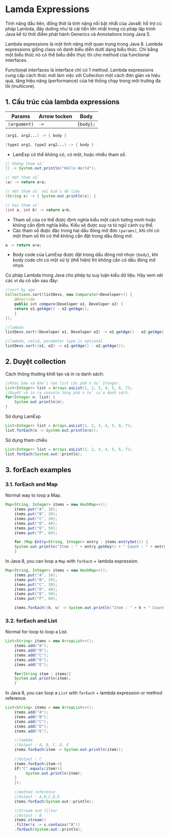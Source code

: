 
# Lamda Expressions
Tính năng đầu tiên, đồng thời là tính năng nổi bật nhất của Java8: hỗ trợ cú pháp Lambda,  đây dường như là cải tiến lớn nhất trong cú pháp lập trình Java kể từ thời điểm phát hành Generics  và Annotations trong Java 5.

Lambda expressions là một tính năng mới quan trọng trong Java 8. Lambda expressions giống class vô danh biểu diễn dưới dạng biểu thức. Chỉ bằng một biểu thức nó có thể biểu diễn thực thi cho method của functional interfaces. 

Functional interfaces là interface chỉ có 1 method. Lambda expressions cung cấp cách thức mới làm việc với Collection một cách đơn giản và hiệu quả, tăng hiệu năng (performance) của hệ thống chạy trong môi trường đa lõi (multicore).

## 1. Cấu trúc của lambda expressions

| Params        | Arrow tocken | Body |
| --------------| ------------ | ---- |
| `(argument)`  | `->` | `{body};` |

```Java
(arg1, arg2...) -> { body }

(type1 arg1, type2 arg2...) -> { body }
```

- LamExp có thể không có, có một, hoặc nhiều tham số. 
```Java
// không tham số
() -> System.out.println("Hello World");

// một tham số
(a) -> return a+a;

// một tham số với kiểu dữ liệu
(String s) -> { System.out.println(s); }

// hai tham số
(int a, int b) -> return a+b;
```
- Tham số của có thể được định nghĩa kiểu một cách tường minh hoặc không cần định nghĩa kiểu. Kiểu sẽ được suy ra từ ngữ cảnh cụ thể.
- Các tham số được đặc trong hai dấu đóng mở đơn `(params)`, khi chỉ có một tham số thì có thể không cần đặt trong dấu đóng mở. 
```Java
a -> return a+a;
```
- Body code của LamExp được đặt trong dấu đóng mở nhọn `{body}`, khi body code chỉ có một sử lý (thể hiện) thì không cần có dấu đóng mở nhọn.

Cú pháp Lambda trong Java cho phép tự suy luận kiểu dữ liệu. Hãy xem xét các ví dụ có sẵn sau đây:

```Java
//sort by age
Collections.sort(listDevs, new Comparator<Developer>() {
    @Override
    public int compare(Developer o1, Developer o2) {
	return o1.getAge() - o2.getAge();
    }
});

//lambda
listDevs.sort((Developer o1, Developer o2) -> o1.getAge() - o2.getAge());

//lambda, valid, parameter type is optional
listDevs.sort((o1, o2) -> o1.getAge() - o2.getAge());
```

## 2. Duyệt collection

Cách thông thường khởi tạo và in ra danh sách:
```Java
//Khai báo và khởi tạo list các phần tử Integer.
List<Integer> list = Arrays.asList(1, 2, 3, 4, 5, 6, 7);
//Duyệt và in ra console từng phần tử của danh sách.
for(Integer n: list) {
    System.out.println(n);
}
```

Sử dụng LamExp
```Java
List<Integer> list = Arrays.asList(1, 2, 3, 4, 5, 6, 7);
list.forEach(n -> System.out.println(n));
```

Sử dụng tham chiếu
```Java
List<Integer> list = Arrays.asList(1, 2, 3, 4, 5, 6, 7);
list.forEach(System.out::println);
```

## 3. forEach examples

### 3.1. forEach and Map

Normal way to loop a Map.
```Java
Map<String, Integer> items = new HashMap<>();
    items.put("A", 10);
    items.put("B", 20);
    items.put("C", 30);
    items.put("D", 40);
    items.put("E", 50);
    items.put("F", 60);

    for (Map.Entry<String, Integer> entry : items.entrySet()) {
	System.out.println("Item : " + entry.getKey() + " Count : " + entry.getValue());
    }
```

In Java 8, you can loop a `Map` with `forEach` + lambda expression.
```Java
Map<String, Integer> items = new HashMap<>();
    items.put("A", 10);
    items.put("B", 20);
    items.put("C", 30);
    items.put("D", 40);
    items.put("E", 50);
    items.put("F", 60);

    items.forEach((k, v) -> System.out.println("Item : " + k + " Count : " + v));
```

### 3.2. forEach and List

Normal for-loop to loop a List.
```Java
List<String> items = new ArrayList<>();
    items.add("A");
    items.add("B");
    items.add("C");
    items.add("D");
    items.add("E");

    for(String item : items){
	System.out.println(item);
    }
```

In Java 8, you can loop a `List` with `forEach` + lambda expression or method reference.
```Java
List<String> items = new ArrayList<>();
    items.add("A");
    items.add("B");
    items.add("C");
    items.add("D");
    items.add("E");

    //lambda
    //Output : A, B, C, D, E
    items.forEach(item -> System.out.println(item));
    
    //Output : C
    items.forEach(item->{
	if("C".equals(item)){
	     System.out.println(item);
	}
    });
		
    //method reference
    //Output : A,B,C,D,E
    items.forEach(System.out::println);

    //Stream and filter
    //Output : B
    items.stream()
	.filter(s -> s.contains("B"))
	.forEach(System.out::println);
```

